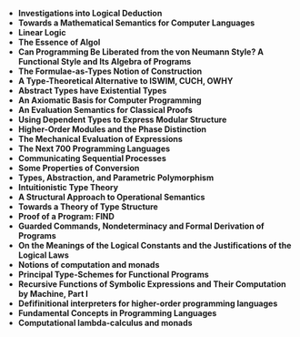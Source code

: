 
<ul>
 <li><b><a target="_blank" href="https://github.com/manjunath5496/Classic-Papers-in-Programming-Languages-and-Logic/blob/master/cpo(1).pdf" style="text-decoration:none;">Investigations into Logical Deduction</a></b></li>
  
<li><b><a target="_blank" href="https://github.com/manjunath5496/Classic-Papers-in-Programming-Languages-and-Logic/blob/master/cpo(2).pdf" style="text-decoration:none;">Towards a Mathematical Semantics for Computer Languages</a></b></li>  
  
<li><b><a target="_blank" href="https://github.com/manjunath5496/Classic-Papers-in-Programming-Languages-and-Logic/blob/master/cpo(3).pdf" style="text-decoration:none;">Linear Logic</a></b></li>

 
<li><b><a target="_blank" href="https://github.com/manjunath5496/Classic-Papers-in-Programming-Languages-and-Logic/blob/master/cpo(4).pdf" style="text-decoration:none;">The Essence of Algol</a></b></li>
                               
  <li><b><a target="_blank" href="https://github.com/manjunath5496/Classic-Papers-in-Programming-Languages-and-Logic/blob/master/cpo(5).pdf" style="text-decoration:none;"> Can Programming Be Liberated from the von Neumann Style? A Functional Style and Its Algebra of Programs </a></b></li>   

 <li><b><a target="_blank" href="https://github.com/manjunath5496/Classic-Papers-in-Programming-Languages-and-Logic/blob/master/cpo(6).pdf" style="text-decoration:none;">The Formulae-as-Types Notion of Construction</a></b></li>
                <li><b><a target="_blank" href="https://github.com/manjunath5496/Classic-Papers-in-Programming-Languages-and-Logic/blob/master/cpo(7).pdf" style="text-decoration:none;">A Type-Theoretical Alternative to ISWIM, CUCH, OWHY</a></b></li>  
<li><b><a target="_blank" href="https://github.com/manjunath5496/Classic-Papers-in-Programming-Languages-and-Logic/blob/master/cpo(8).pdf" style="text-decoration:none;">Abstract Types have Existential Types</a></b></li>  
  
<li><b><a target="_blank" href="https://github.com/manjunath5496/Classic-Papers-in-Programming-Languages-and-Logic/blob/master/cpo(9).pdf" style="text-decoration:none;">An Axiomatic Basis for Computer Programming</a></b></li>

 
<li><b><a target="_blank" href="https://github.com/manjunath5496/Classic-Papers-in-Programming-Languages-and-Logic/blob/master/cpo(10).pdf" style="text-decoration:none;">An Evaluation Semantics for Classical Proofs</a></b></li>
                               
  <li><b><a target="_blank" href="https://github.com/manjunath5496/Classic-Papers-in-Programming-Languages-and-Logic/blob/master/cpo(11).pdf" style="text-decoration:none;">Using Dependent Types to Express Modular Structure</a></b></li>  
  
 <li><b><a target="_blank" href="https://github.com/manjunath5496/Classic-Papers-in-Programming-Languages-and-Logic/blob/master/cpo(12).pdf" style="text-decoration:none;">Higher-Order Modules and the Phase Distinction</a></b></li>
  
<li><b><a target="_blank" href="https://github.com/manjunath5496/Classic-Papers-in-Programming-Languages-and-Logic/blob/master/cpo(13).pdf" style="text-decoration:none;">The Mechanical Evaluation of Expressions</a></b></li>  
  
<li><b><a target="_blank" href="https://github.com/manjunath5496/Classic-Papers-in-Programming-Languages-and-Logic/blob/master/cpo(14).pdf" style="text-decoration:none;">The Next 700 Programming Languages</a></b></li>

 
<li><b><a target="_blank" href="https://github.com/manjunath5496/Classic-Papers-in-Programming-Languages-and-Logic/blob/master/cpo(15).pdf" style="text-decoration:none;">Communicating Sequential Processes</a></b></li>
                               
  <li><b><a target="_blank" href="https://github.com/manjunath5496/Classic-Papers-in-Programming-Languages-and-Logic/blob/master/cpo(16).pdf" style="text-decoration:none;"> Some Properties of Conversion </a></b></li>   

 <li><b><a target="_blank" href="https://github.com/manjunath5496/Classic-Papers-in-Programming-Languages-and-Logic/blob/master/cpo(17).pdf" style="text-decoration:none;">Types, Abstraction, and Parametric Polymorphism</a></b></li>
                <li><b><a target="_blank" href="https://github.com/manjunath5496/Classic-Papers-in-Programming-Languages-and-Logic/blob/master/cpo(18).pdf" style="text-decoration:none;">Intuitionistic Type Theory</a></b></li>  
<li><b><a target="_blank" href="https://github.com/manjunath5496/Classic-Papers-in-Programming-Languages-and-Logic/blob/master/cpo(19).pdf" style="text-decoration:none;">A Structural Approach to Operational Semantics</a></b></li>  
  
<li><b><a target="_blank" href="https://github.com/manjunath5496/Classic-Papers-in-Programming-Languages-and-Logic/blob/master/cpo(20).pdf" style="text-decoration:none;"> Towards a Theory of Type Structure</a></b></li>

 
<li><b><a target="_blank" href="https://github.com/manjunath5496/Classic-Papers-in-Programming-Languages-and-Logic/blob/master/cpo(21).pdf" style="text-decoration:none;">Proof of a Program: FIND</a></b></li>
                               
  <li><b><a target="_blank" href="https://github.com/manjunath5496/Classic-Papers-in-Programming-Languages-and-Logic/blob/master/cpo(22).pdf" style="text-decoration:none;">Guarded Commands, Nondeterminacy and Formal Derivation of Programs</a></b></li>  
  
  <li><b><a target="_blank" href="https://github.com/manjunath5496/Classic-Papers-in-Programming-Languages-and-Logic/blob/master/cpo(23).pdf" style="text-decoration:none;">On the Meanings of the Logical Constants and the Justifications of the Logical Laws</a></b></li>
                <li><b><a target="_blank" href="https://github.com/manjunath5496/Classic-Papers-in-Programming-Languages-and-Logic/blob/master/cpo(24).pdf" style="text-decoration:none;">Notions of computation and monads</a></b></li>  
<li><b><a target="_blank" href="https://github.com/manjunath5496/Classic-Papers-in-Programming-Languages-and-Logic/blob/master/cpo(25).pdf" style="text-decoration:none;">Principal Type-Schemes for Functional Programs</a></b></li>  
  
<li><b><a target="_blank" href="https://github.com/manjunath5496/Classic-Papers-in-Programming-Languages-and-Logic/blob/master/cpo(26).pdf" style="text-decoration:none;"> Recursive Functions of Symbolic Expressions and Their Computation by Machine, Part I</a></b></li>

 
<li><b><a target="_blank" href="https://github.com/manjunath5496/Classic-Papers-in-Programming-Languages-and-Logic/blob/master/cpo(27).pdf" style="text-decoration:none;">Defifinitional interpreters for higher-order programming languages</a></b></li>
                               
  <li><b><a target="_blank" href="https://github.com/manjunath5496/Classic-Papers-in-Programming-Languages-and-Logic/blob/master/cpo(28).pdf" style="text-decoration:none;">Fundamental Concepts in Programming Languages</a></b></li>     
  
<li><b><a target="_blank" href="https://github.com/manjunath5496/Classic-Papers-in-Programming-Languages-and-Logic/blob/master/cpo(29).pdf" style="text-decoration:none;">Computational lambda-calculus and monads</a></b></li>   
  
  
  
  </ul>
